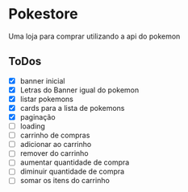 # Pokestore

Uma loja para comprar utilizando a api do pokemon

## ToDos
- [x] banner inicial
- [x] Letras do Banner igual do pokemon
- [x] listar pokemons
- [x] cards para a lista de pokemons
- [x] paginação
- [ ] loading
- [ ] carrinho de compras
- [ ] adicionar ao carrinho
- [ ] remover do carrinho
- [ ] aumentar quantidade de compra
- [ ] diminuir quantidade de compra
- [ ] somar os itens do carrinho
